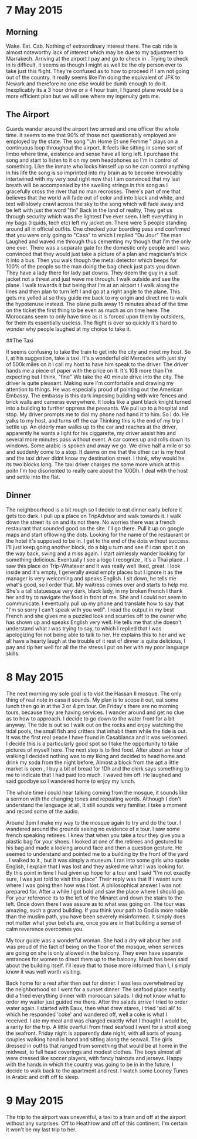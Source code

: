 # 7 May 2015

## Morning

Wake.  Eat.  Cab.  Nothing of extraordinary interest there.   The cab ride is almost noteworthy lack of interest which may be due to my adjustment to Marrakech.  Arriving at the airport I pay and go to check in .   Trying to check in is difficult, it seems as though I might as well be the oly person ever to take just this flight.  They're confused as to how to proceed if I am not going out of the country.   It really seems like I'm doing the equivalent of JFK to Newark and therefore no one else would be dumb enough to do it.  Inexplicably its a 3 hour drive or a 4 hour train,  I figured plane would be a more efficient plan but we will see where my ingenuity gets me. 
	
## The Airport

Guards wander around the airport two armed and one officer  the whole time.  It seems to me that 90% of those not questionably employed are employed by the state.   The song "Un Home Et une Femme " plays on a continuous loop throughout the airport.   It feels like sitting in some sort of limbo where time, existence and sense have all long left.  I purchase the song and start to listen to it on my own headphones so I'm in control of something.  Like the inmate who locks himself up so he can control anything in his life the song is so imprinted into my brain as to become irrevocably intertwined with my very soul right now that I am convinced that my last breath will be accompanied by the swelling strings in this song as I gracefully cross the river that no man recrosses.  There's part of me that believes that the world will fade out of color and into black and white, and text will slowly crawl across the sky to the song which will fade away and be left with just the word "fin" 
Back in the land of reality,  They get us through security which was the lightest I've ever seen. I left everything in my bags (liquids, tech etc) left my jacket on.  There were 5 people standing around all in official outfits.  One checked your boarding pass and confirmed that you were only going to "Casa"  to which I replied "Du Jour" The man Laughed and waved me through thus cementing my though that I'm the only one ever.  There was a separate gate for the domestic only people and I was convinced that they would just take a picture of a plan and magician's trick it into a bus.  Then you walk though the metal detector which beeps for 100% of the people so the man doing the bag check just pats you down. They have a lady there for lady pat downs. They deem the guy in a suit jacket not a threat and just wave me through. I walk outside and see the plane.  I walk towards it but being that I'm at an airport t I walk along the lines and then plan to turn left I and go at a right angle to the plane.  This gets me yelled at so they guide me back to my origin and direct me to walk the hypotenuse instead. The plane pulls away 15 minutes ahead of the time on the ticket the first thing to be even as much as on time here.  The Moroccans seem to only have time as it is forced upon them by outsiders, for them its essentially useless.  The flight is over so quickly it's hard to wonder why people laughed at my choice to take it.  

##The Taxi

It seems confusing to take the train to get into the city and meet my host. So I, at his suggestion, take a taxi. It's a wonderful old Mercedes with just shy of 500k miles on it I call my host to have him speak to the driver. The driver hands me a piece of paper with the price on it.  It's 10$ more than I'm expecting but I think, "fine"  We take the 40 minute drive into the city.   The driver is quite pleasant.  Making sure I'm comfortable and drawing my attention to things.   He was especially proud of pointing out the American Embassy.  The embassy is this dark imposing building with wire fences and brick walls and cameras everywhere.  It looks like a giant black knight turned into a building to further oppress the peasants. We pull up to a hospital and stop. My driver prompts me to dial my phone nad hand it to him.  So I do.  He yalks to my host, and turns off the car  Thinking this is the end of my trip I settle up.  An elderly man walks up to the car and reaches at the driver, apparently he wants a light for his ciggarette, my driver assist him and several more minutes pass without event.   A car comes up and rolls down its windows.  Some arabic is spoken and away we go.  We drive half a mile or so and suddenly come to a stop.  It dawns on me that the other car is my host and the taxi driver didnt know my destination street.  I think, why would he its two blocks long.  The taxi driver charges me some more which at this poitn I'm too disoriented to really care about the 100Dh.  I deal with the host and settle into the flat.   

## Dinner
The neighboorhood is a bit rough so I decide to eat dinner early before it gets too dark.  I pull up a place on TripAdvisor and walk towards it.  I walk down the street its on and its not there.  No worries there was a french restaurant that sounded good on the site.  I'll go there.  Pull it up on google maps and start ofllowing the dots.  Looking for the name of the restaurant or the hotel it's supposed to be in.  I get to the end of the dots without success. I'll just keep going another block, do a big u turn and see if i can spot it on the way back, swing and a miss again.   I start aimlessly wander looking for something delicious.  Eventually I see a logo I recognize ,  it's a Thai place .   I saw this place on Trip-Whatever and it was really well liked, great.  I look inside and it's empty, I generally avoid empty places but I ignore it as the manager is very welcoming and speaks English.  I sit down,  he tells me what's good, so I order that.  My waitress comes over and starts to help me.  She's a tall statuesque very dark, black lady, in my broken French I thank her and try to navigate the food in front of me.  She and I could not seem to communicate. I eventually pull up my phone and translate how to say that "I'm so sorry I can't speak with you well". I read the output in my best French and she gives me a puzzled look and scurries off to the owner who has shown up and speaks English very well.  He tells me that she doesn't understand what I was trying to say, to which I replied that I was apologizing for not being able to talk to her.  He explains this to her and we all have a hearty laugh at the trouble of it rest of dinner is quite delicious, I pay and tip her well for all the the stress I put on her with my poor language skills. 


# 8 May 2015

The  next morning my sole goal is to visit the Hassan II mosque.   The only thing of real note in casa it sounds.   My plan is to scope it out, eat some lunch then go in at the 3 or 4 pm tour.  On Friday's there are no morning tours, because they are having services.   I wander around and get no clue as to how to approach.  I decide to go down to the water front for a bit anyway.  The tide is out so I walk out on the rocks and enjoy watching the tidal pools,  the small fish and critters that inhabit them while the tide is out.  It was the first real peace I have found in Casablanca and it was welcomed.  I decide this is a particularly good spot so I take the opportunity to take pictures of myself here.   The next step is to find food.   After about an hour of walking I decided nothing was to my liking and decided to head home and drink my soda from the night before, Almost a block from the apt a little market is open ,  I buy a bit of bread for 1Dh and the clerk says something to me to indicate that I had paid too much.  I waved him off. He laughed and said goodbye so I wandered home to enjoy my lunch.    

The whole time i could hear talking coming from the mosque, it sounds like a sermon with the changing tones and repeating words.   Although I don't understand the language at all, It still sounds very familiar. I take a moment and record some of the audio.  

Around 3pm I make my way to the mosque again to try and do the tour.   I wandered around the grounds seeing no evidence of a tour.  I saw some french speaking retirees.  I knew that when you take a tour they give you a plastic bag for your shoes.  I looked at one of the retirees and gestured to his bag and made a looking around face and then a question gesture.  He seemed to understand and pointed me to a building by the front of the yard .  I walked to it., but it was simply a museum.  I ran into some girls who spoke English, I explain that I was lost and they asked me what I was looking for.  By this point in  time I had given up hope for a tour and I said "I'm not exactly sure,  I was just told to visit this place"  Their reply was that If i wasnt sure where I  was going  then how was I lost.  A philosophical answer I was not prepared for.  After a while I got bold and saw the place where I should go.  For your reference its to the left of the Minaret and down the stairs to the left.  Once down there I was assure as to what was going on.   The tour was amazing, such a grand building.  If you think your path to God is more noble than the muslim path, you have been severely misinformed.  It simply does not matter what your beliefs are, once you are in that building a sense of calm reverence overcomes you.

My tour guide was a wonderful woman.  She had a dry wit about her and was proud of the fact of being on the floor of the mosque,  when services are going on she is only allowed in the balcony.  They even have separate entrances for women to direct them up to the balcony.   Much has been said about the building itself.  I'll leave that to those more informed than I,  I simply know it was well worth visiting.  

Back home for a rest after then out for dinner.   I was less overwhelmed by the neighborhood so I went for a sunset dinner.   The seafood place nearby did a fried everything dinner with moroccan salads.  I did not know what to order my waiter just guided me there.  After the salads arrive I tried to order water again.  I started with Eaux, then what drew stares, I tried 'sidi ali'  to which he responded 'coke'  and wandered off, well a coke is what I received.  I ate my meal and was charged exactly what I thought I would be,  a rarity for the trip.   A little overfull from fried seafood I went for a stroll along the seafront.   Friday night is apparently date night, with all sorts of young couples walking hand in hand and sitting along the seawall.  The girls dressed in outfits that ranged from something that would be at home in the midwest, to full head coverings and modest clothes.  The boys almost all were dressed like soccer players, with fancy haircuts and jerseys.  Happy with the hands in which the country was going to be in in the future,  I decide to walk back to the apartment and rest.   I watch some Looney Tunes in Arabic and drift off to sleep. 
		
# 9 May 2015
	
The trip to the airport was uneventful,  a taxi to a train and off at the airport without any surprises.  Off to Heathrow and off of this continent.  I'm certain it won't be my last trip to her.
